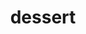 ---
layout: category
title: dessert
slug: dessert
description: A category for dessert related posts.
---